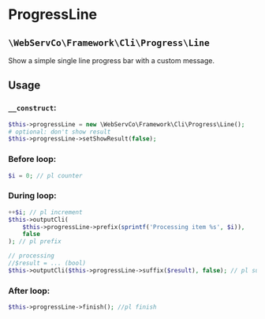 # ProgressLine

## `\WebServCo\Framework\Cli\Progress\Line`

Show a simple single line progress bar with a custom message.

## Usage

### `__construct`:
```php
$this->progressLine = new \WebServCo\Framework\Cli\Progress\Line();
# optional: don't show result
$this->progressLine->setShowResult(false);
```

### Before loop:
```php
$i = 0; // pl counter
```

### During loop:
```php
++$i; // pl increment
$this->outputCli(
    $this->progressLine->prefix(sprintf('Processing item %s', $i)),
    false
); // pl prefix

// processing
//$result = ... (bool)
$this->outputCli($this->progressLine->suffix($result), false); // pl suffix
```

### After loop:
```php
$this->progressLine->finish(); //pl finish
```
